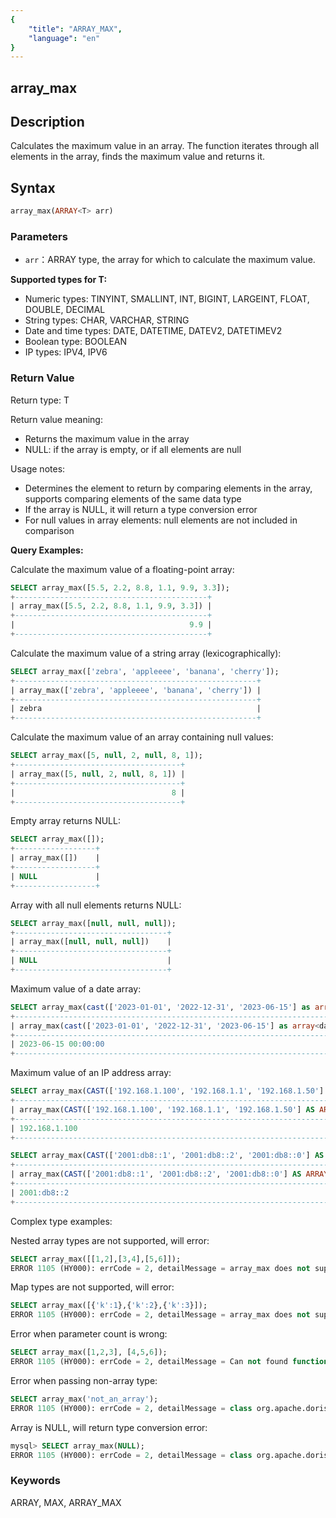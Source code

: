 ```yaml
---
{
    "title": "ARRAY_MAX",
    "language": "en"
}
---
```


## array_max

<version since="2.0.0">

</version>

## Description

Calculates the maximum value in an array. The function iterates through all elements in the array, finds the maximum value and returns it.

## Syntax

```sql
array_max(ARRAY<T> arr)
```

### Parameters

- `arr`：ARRAY<T> type, the array for which to calculate the maximum value.

**Supported types for T:**
- Numeric types: TINYINT, SMALLINT, INT, BIGINT, LARGEINT, FLOAT, DOUBLE, DECIMAL
- String types: CHAR, VARCHAR, STRING
- Date and time types: DATE, DATETIME, DATEV2, DATETIMEV2
- Boolean type: BOOLEAN
- IP types: IPV4, IPV6

### Return Value

Return type: T

Return value meaning:
- Returns the maximum value in the array
- NULL: if the array is empty, or if all elements are null

Usage notes:
- Determines the element to return by comparing elements in the array, supports comparing elements of the same data type
- If the array is NULL, it will return a type conversion error
- For null values in array elements: null elements are not included in comparison

**Query Examples:**

Calculate the maximum value of a floating-point array:
```sql
SELECT array_max([5.5, 2.2, 8.8, 1.1, 9.9, 3.3]);
+-------------------------------------------+
| array_max([5.5, 2.2, 8.8, 1.1, 9.9, 3.3]) |
+-------------------------------------------+
|                                       9.9 |
+-------------------------------------------+
```

Calculate the maximum value of a string array (lexicographically):
```sql
SELECT array_max(['zebra', 'appleeee', 'banana', 'cherry']);
+------------------------------------------------------+
| array_max(['zebra', 'appleeee', 'banana', 'cherry']) |
+------------------------------------------------------+
| zebra                                                |
+------------------------------------------------------+
```

Calculate the maximum value of an array containing null values:
```sql
SELECT array_max([5, null, 2, null, 8, 1]);
+-------------------------------------+
| array_max([5, null, 2, null, 8, 1]) |
+-------------------------------------+
|                                   8 |
+-------------------------------------+
```

Empty array returns NULL:
```sql
SELECT array_max([]);
+------------------+
| array_max([])    |
+------------------+
| NULL             |
+------------------+
```

Array with all null elements returns NULL:
```sql
SELECT array_max([null, null, null]);
+----------------------------------+
| array_max([null, null, null])    |
+----------------------------------+
| NULL                             |
+----------------------------------+
```

Maximum value of a date array:
```sql
SELECT array_max(cast(['2023-01-01', '2022-12-31', '2023-06-15'] as array<datetime>));
+--------------------------------------------------------------------------------+
| array_max(cast(['2023-01-01', '2022-12-31', '2023-06-15'] as array<datetime>)) |
+--------------------------------------------------------------------------------+
| 2023-06-15 00:00:00                                                            |
+--------------------------------------------------------------------------------+
```

Maximum value of an IP address array:
```sql
SELECT array_max(CAST(['192.168.1.100', '192.168.1.1', '192.168.1.50'] AS ARRAY<IPV4>));
+----------------------------------------------------------------------------------+
| array_max(CAST(['192.168.1.100', '192.168.1.1', '192.168.1.50'] AS ARRAY<IPV4>)) |
+----------------------------------------------------------------------------------+
| 192.168.1.100                                                                    |
+----------------------------------------------------------------------------------+

SELECT array_max(CAST(['2001:db8::1', '2001:db8::2', '2001:db8::0'] AS ARRAY<IPV6>));
+-------------------------------------------------------------------------------+
| array_max(CAST(['2001:db8::1', '2001:db8::2', '2001:db8::0'] AS ARRAY<IPV6>)) |
+-------------------------------------------------------------------------------+
| 2001:db8::2                                                                   |
+-------------------------------------------------------------------------------+
```

Complex type examples:

Nested array types are not supported, will error:
```sql
SELECT array_max([[1,2],[3,4],[5,6]]);
ERROR 1105 (HY000): errCode = 2, detailMessage = array_max does not support complex types: array_max([[1, 2], [3, 4], [5, 6]])
```

Map types are not supported, will error:
```sql
SELECT array_max([{'k':1},{'k':2},{'k':3}]);
ERROR 1105 (HY000): errCode = 2, detailMessage = array_max does not support complex types: array_max([map('k', 1), map('k', 2), map('k', 3)])
```

Error when parameter count is wrong:
```sql
SELECT array_max([1,2,3], [4,5,6]);
ERROR 1105 (HY000): errCode = 2, detailMessage = Can not found function 'array_max' which has 2 arity. Candidate functions are: [array_max(Expression)]
```

Error when passing non-array type:
```sql
SELECT array_max('not_an_array');
ERROR 1105 (HY000): errCode = 2, detailMessage = class org.apache.doris.nereids.types.VarcharType cannot be cast to class org.apache.doris.nereids.types.ArrayType (org.apache.doris.nereids.types.VarcharType and org.apache.doris.nereids.types.ArrayType are in unnamed module of loader 'app')
```

Array is NULL, will return type conversion error:
```sql
mysql> SELECT array_max(NULL);
ERROR 1105 (HY000): errCode = 2, detailMessage = class org.apache.doris.nereids.types.NullType cannot be cast to class org.apache.doris.nereids.types.ArrayType (org.apache.doris.nereids.types.NullType and org.apache.doris.nereids.types.ArrayType are in unnamed module of loader 'app')
```

### Keywords

ARRAY, MAX, ARRAY_MAX
